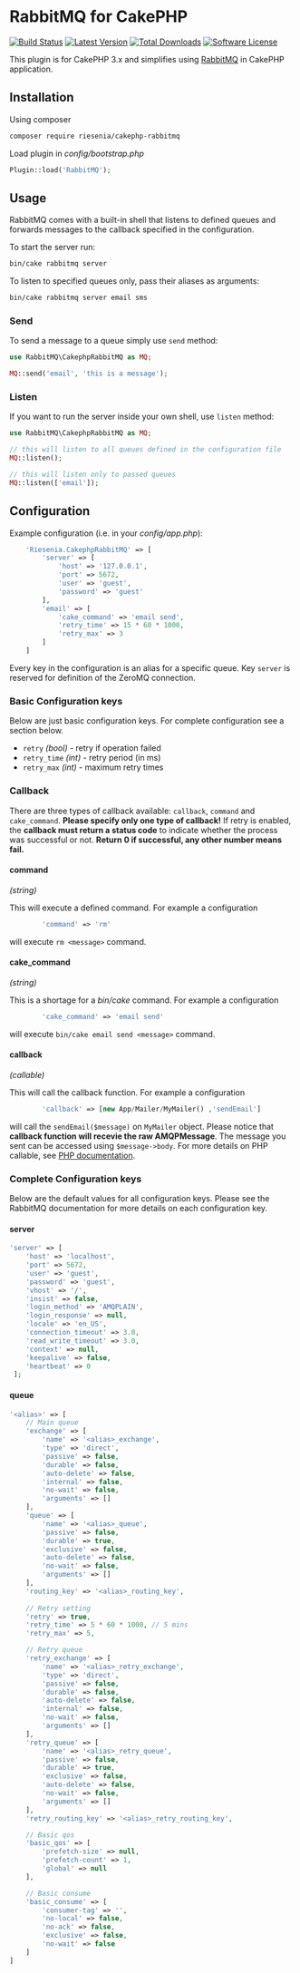 # RabbitMQ for CakePHP

[![Build Status](https://img.shields.io/travis/riesenia/cakephp-rabbitmq/master.svg?style=flat-square)](https://travis-ci.org/riesenia/cakephp-rabbitmq)
[![Latest Version](https://img.shields.io/packagist/v/riesenia/cakephp-rabbitmq.svg?style=flat-square)](https://packagist.org/packages/riesenia/cakephp-rabbitmq)
[![Total Downloads](https://img.shields.io/packagist/dt/riesenia/cakephp-rabbitmq.svg?style=flat-square)](https://packagist.org/packages/riesenia/cakephp-rabbitmq)
[![Software License](https://img.shields.io/badge/license-MIT-brightgreen.svg?style=flat-square)](LICENSE)

This plugin is for CakePHP 3.x and simplifies using [RabbitMQ](https://www.rabbitmq.com/) in CakePHP application. 

## Installation

Using composer

```bash
composer require riesenia/cakephp-rabbitmq
```

Load plugin in *config/bootstrap.php*

```php
Plugin::load('RabbitMQ');
```

## Usage

RabbitMQ comes with a built-in shell that listens to defined queues and forwards messages to the callback specified in the configuration.

To start the server run:

```bash
bin/cake rabbitmq server
```

To listen to specified queues only, pass their aliases as arguments:

```bash
bin/cake rabbitmq server email sms
```

### Send

To send a message to a queue simply use `send` method:

```php
use RabbitMQ\CakephpRabbitMQ as MQ;

MQ::send('email', 'this is a message');
```

### Listen

If you want to run the server inside your own shell, use `listen` method:

```php
use RabbitMQ\CakephpRabbitMQ as MQ;

// this will listen to all queues defined in the configuration file
MQ::listen();

// this will listen only to passed queues
MQ::listen(['email']);
```

## Configuration

Example configuration (i.e. in your *config/app.php*):

```php
    'Riesenia.CakephpRabbitMQ' => [
        'server' => [
            'host' => '127.0.0.1',
            'port' => 5672,
            'user' => 'guest',
            'password' => 'guest'
        ],
        'email' => [
            'cake_command' => 'email send',
            'retry_time' => 15 * 60 * 1000,
            'retry_max' => 3
        ]
    ]
```

Every key in the configuration is an alias for a specific queue. Key `server` is reserved for definition of the ZeroMQ connection.

### Basic Configuration keys

Below are just basic configuration keys. For complete configuration see a section below.

- `retry` *(bool)* - retry if operation failed
- `retry_time` *(int)* - retry period (in ms)
- `retry_max` *(int)* - maximum retry times

### Callback

There are three types of callback available: `callback`, `command` and `cake_command`. **Please specify only one type of callback!** If retry is enabled, the **callback must return a status code** to indicate whether the process was successful or not. **Return 0 if successful, any other number means fail.**

#### command
*(string)*

This will execute a defined command. For example a configuration

```php
        'command' => 'rm'
```

will execute `rm <message>` command.

#### cake_command
*(string)*

This is a shortage for a *bin/cake* command. For example a configuration

```php
        'cake_command' => 'email send'
```

will execute `bin/cake email send <message>` command. 

#### callback
*(callable)*

This will call the callback function. For example a configuration

```php
        'callback' => [new App/Mailer/MyMailer() ,'sendEmail']
```

will call the `sendEmail($message)` on `MyMailer` object. Please notice that **callback function will recevie the raw AMQPMessage**. The message you sent can be accessed using `$message->body`. For more details on PHP callable, see [PHP documentation](http://php.net/manual/en/language.types.callable.php).

### Complete Configuration keys

Below are the default values for all configuration keys. Please see the RabbitMQ documentation for more details on each configuration key.

#### server

```php
'server' => [
    'host' => 'localhost',
    'port' => 5672,
    'user' => 'guest',
    'password' => 'guest',
    'vhost' => '/',
    'insist' => false,
    'login_method' => 'AMQPLAIN',
    'login_response' => null,
    'locale' => 'en_US',
    'connection_timeout' => 3.0,
    'read_write_timeout' => 3.0,
    'context' => null,
    'keepalive' => false,
    'heartbeat' => 0
 ];
```

#### queue

```php
'<alias>' => [
    // Main queue
    'exchange' => [
        'name' => '<alias>_exchange',
        'type' => 'direct',
        'passive' => false,
        'durable' => false,
        'auto-delete' => false,
        'internal' => false,
        'no-wait' => false,
        'arguments' => []
    ],
    'queue' => [
        'name' => '<alias>_queue',
        'passive' => false,
        'durable' => true,
        'exclusive' => false,
        'auto-delete' => false,
        'no-wait' => false,
        'arguments' => []
    ],
    'routing_key' => '<alias>_routing_key',
    
    // Retry setting
    'retry' => true,
    'retry_time' => 5 * 60 * 1000, // 5 mins
    'retry_max' => 5,

    // Retry queue
    'retry_exchange' => [
        'name' => '<alias>_retry_exchange',
        'type' => 'direct',
        'passive' => false,
        'durable' => false,
        'auto-delete' => false,
        'internal' => false,
        'no-wait' => false,
        'arguments' => []
    ],
    'retry_queue' => [
        'name' => '<alias>_retry_queue',
        'passive' => false,
        'durable' => true,
        'exclusive' => false,
        'auto-delete' => false,
        'no-wait' => false,
        'arguments' => []
    ],
    'retry_routing_key' => '<alias>_retry_routing_key',

    // Basic qos
    'basic_qos' => [
        'prefetch-size' => null,
        'prefetch-count' => 1,
        'global' => null
    ],

    // Basic consume
    'basic_consume' => [
        'consumer-tag' => '',
        'no-local' => false,
        'no-ack' => false,
        'exclusive' => false,
        'no-wait' => false
    ]
]
```
